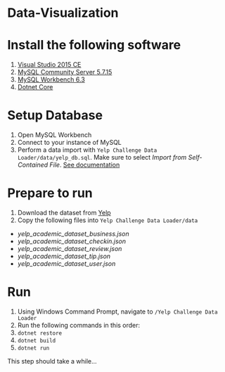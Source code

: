 # Data-Visualization

# Install the following software

1. [Visual Studio 2015 CE](https://go.microsoft.com/fwlink/?LinkId=691978&clcid=0x409)
1. [MySQL Community Server 5.7.15](https://dev.mysql.com/downloads/mysql/)
1. [MySQL Workbench 6.3](http://www.mysql.com/products/workbench/)
1. [Dotnet Core](https://www.microsoft.com/net/core#windows)

# Setup Database

1. Open MySQL Workbench
1. Connect to your instance of MySQL
1. Perform a data import with `Yelp Challenge Data Loader/data/yelp_db.sql`. Make sure to select *Import from Self-Contained File*. [See documentation](https://dev.mysql.com/doc/workbench/en/wb-admin-export-import-management.html)

# Prepare to run

1. Download the dataset from [Yelp]()
1. Copy the following files into `Yelp Challenge Data Loader/data`
  * _yelp_academic_dataset_business.json_
  * _yelp_academic_dataset_checkin.json_
  * _yelp_academic_dataset_review.json_
  * _yelp_academic_dataset_tip.json_
  * _yelp_academic_dataset_user.json_

# Run

1. Using Windows Command Prompt, navigate to `/Yelp Challenge Data Loader`
1. Run the following commands in this order:
  1. `dotnet restore`
  1. `dotnet build`
  1. `dotnet run`

This step should take a while...
